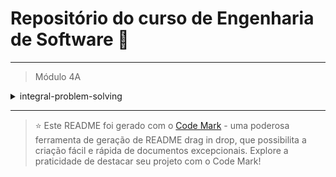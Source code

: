 
# Repositório do curso de Engenharia de Software 🚀
---

> Módulo 4A

<details>

<summary>integral-problem-solving</summary>

| Pasta  | Conteúdo                                              |
| ------ | ----------------------------------------------------- |
| dia_01 | Gráficos e Conceitos Básicos de Limite e Continuidade |
| dia_02 | Cálculo de Limites e Continuidade                     |
| dia_03 | Limite de Funções de Duas Variáveis                   |
| dia_04 | Diferenciabilidade e Plano Tangente                   |
| dia_05 | Derivadas Parciais e Conceitos Básicos                |
| dia_06 | Integral Indefinida e o Método da Substituição        |

</details>

--- 


> ⭐️ Este README foi gerado com o [Code Mark](https://codemark.com.br) - uma poderosa ferramenta de geração de README drag in drop, que possibilita a criação fácil e rápida de documentos excepcionais. Explore a praticidade de destacar seu projeto com o Code Mark!